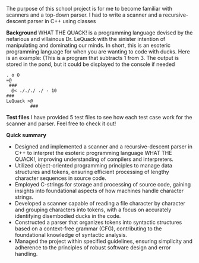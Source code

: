 The purpose of this school project is for me to become familiar with scanners and a top-down parser. I had to write a scanner and a recursive-descent parser in C++ using classes

****Background****
WHAT THE QUACK! is a programming language devised by the nefarious and villainous Dr. LeQuack with the sinister intention of manipulating and dominating our minds. 
In short, this is an esoteric programming language for when you are wanting to code with ducks. Here is an example:
(This is a program that subtracts 1 from 3. The output is stored in the pond, but it could be displayed to the console if needed
```
. o O
=@      
 ###               
  @< ./././ ./ - 10
###
LeQuack >@
         ###
```
****Test files****
I have provided 5 test files to see how each test case work for the scanner and parser. Feel free to check it out!

****Quick summary****
- Designed and implemented a scanner and a recursive-descent parser in C++ to interpret the esoteric programming language WHAT THE QUACK!, improving understanding of compilers and interpreters.
- Utilized object-oriented programming principles to manage data structures and tokens, ensuring efficient processing of lengthy character sequences in source code.
- Employed C-strings for storage and processing of source code, gaining insights into foundational aspects of how machines handle character strings.
- Developed a scanner capable of reading a file character by character and grouping characters into tokens, with a focus on accurately identifying disembodied ducks in the code.
- Constructed a parser that organizes tokens into syntactic structures based on a context-free grammar (CFG), contributing to the foundational knowledge of syntactic analysis.
- Managed the project within specified guidelines, ensuring simplicity and adherence to the principles of robust software design and error handling.

